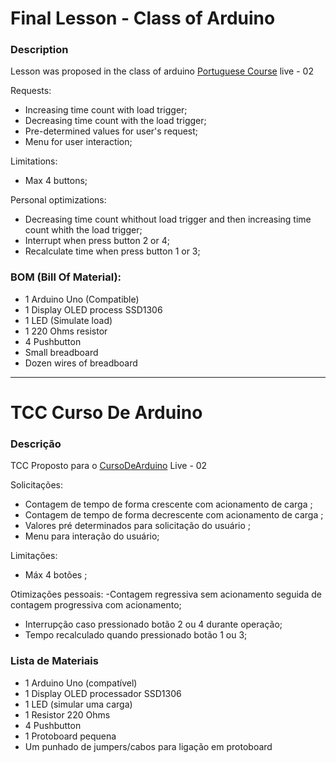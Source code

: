 # Final Lesson - Class of Arduino 
### Description

Lesson was proposed in the class of arduino [Portuguese Course](https://go.hotmart.com/W8213658G) live - 02

 Requests:
 - Increasing time count with load trigger;
 - Decreasing time count with the load trigger;
 - Pre-determined values for user's request;
 - Menu for user interaction;

 Limitations:
  - Max 4 buttons;

 Personal optimizations:
 - Decreasing time count whithout load trigger and then increasing time count whith the load trigger;
 - Interrupt when press button 2 or 4;
 - Recalculate time when press button 1 or 3;

### BOM (Bill Of Material):

- 1 Arduino Uno (Compatible)
- 1 Display OLED process SSD1306
- 1 LED (Simulate load)
- 1 220 Ohms resistor
- 4 Pushbutton
- Small breadboard
- Dozen wires of breadboard

----------------------------------------------------------------------------------------------------------------------------------------

# TCC Curso De Arduino 
### Descrição

TCC Proposto para o [CursoDeArduino](https://go.hotmart.com/W8213658G) Live - 02

   Solicitações:  
   - Contagem de tempo de forma crescente com acionamento de carga ; 
   - Contagem de tempo de forma decrescente com acionamento de carga ;
   - Valores pré determinados para solicitação do usuário ;
   - Menu para interação do usuário;
   
   Limitações:
   - Máx 4 botões ;
   
   Otimizações pessoais:
   -Contagem regressiva sem acionamento seguida de contagem progressiva com acionamento;
   - Interrupção caso pressionado botão 2 ou 4 durante operação;
   - Tempo recalculado quando pressionado botão 1 ou 3;

### Lista de Materiais

- 1 Arduino Uno (compatível)
- 1 Display OLED processador SSD1306
- 1 LED (simular uma carga)
- 1 Resistor 220 Ohms
- 4 Pushbutton
- 1 Protoboard pequena
- Um punhado de jumpers/cabos para ligação em protoboard
